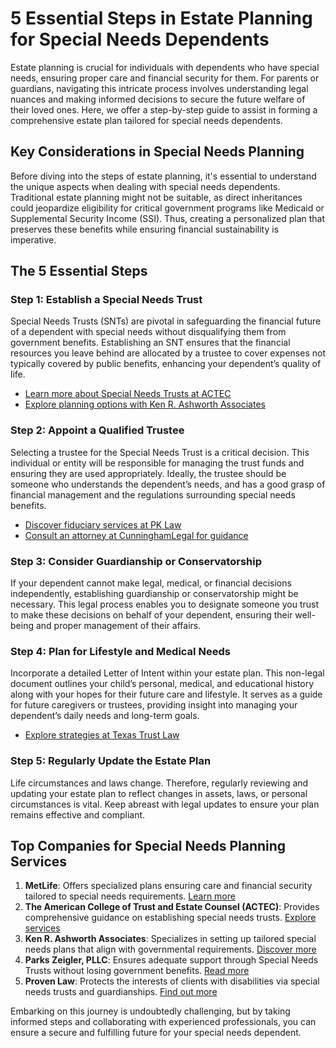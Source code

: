 # 5 Essential Steps in Estate Planning for Special Needs Dependents

Estate planning is crucial for individuals with dependents who have special needs, ensuring proper care and financial security for them. For parents or guardians, navigating this intricate process involves understanding legal nuances and making informed decisions to secure the future welfare of their loved ones. Here, we offer a step-by-step guide to assist in forming a comprehensive estate plan tailored for special needs dependents.

## Key Considerations in Special Needs Planning

Before diving into the steps of estate planning, it's essential to understand the unique aspects when dealing with special needs dependents. Traditional estate planning might not be suitable, as direct inheritances could jeopardize eligibility for critical government programs like Medicaid or Supplemental Security Income (SSI). Thus, creating a personalized plan that preserves these benefits while ensuring financial sustainability is imperative.

## The 5 Essential Steps

### Step 1: Establish a Special Needs Trust

Special Needs Trusts (SNTs) are pivotal in safeguarding the financial future of a dependent with special needs without disqualifying them from government benefits. Establishing an SNT ensures that the financial resources you leave behind are allocated by a trustee to cover expenses not typically covered by public benefits, enhancing your dependent’s quality of life.

- [Learn more about Special Needs Trusts at ACTEC](/dir/the_american_college_of_trust_and_estate_counsel)
- [Explore planning options with Ken R. Ashworth Associates](/dir/ken_r_ashworth_associates)

### Step 2: Appoint a Qualified Trustee

Selecting a trustee for the Special Needs Trust is a critical decision. This individual or entity will be responsible for managing the trust funds and ensuring they are used appropriately. Ideally, the trustee should be someone who understands the dependent’s needs, and has a good grasp of financial management and the regulations surrounding special needs benefits.

- [Discover fiduciary services at PK Law](/dir/pk_law)
- [Consult an attorney at CunninghamLegal for guidance](/dir/cunninghamlegal)

### Step 3: Consider Guardianship or Conservatorship

If your dependent cannot make legal, medical, or financial decisions independently, establishing guardianship or conservatorship might be necessary. This legal process enables you to designate someone you trust to make these decisions on behalf of your dependent, ensuring their well-being and proper management of their affairs.

### Step 4: Plan for Lifestyle and Medical Needs

Incorporate a detailed Letter of Intent within your estate plan. This non-legal document outlines your child’s personal, medical, and educational history along with your hopes for their future care and lifestyle. It serves as a guide for future caregivers or trustees, providing insight into managing your dependent’s daily needs and long-term goals.

- [Explore strategies at Texas Trust Law](/dir/texas_trust_law)

### Step 5: Regularly Update the Estate Plan

Life circumstances and laws change. Therefore, regularly reviewing and updating your estate plan to reflect changes in assets, laws, or personal circumstances is vital. Keep abreast with legal updates to ensure your plan remains effective and compliant.

## Top Companies for Special Needs Planning Services

1. **MetLife**: Offers specialized plans ensuring care and financial security tailored to special needs requirements. [Learn more](/dir/metlife)
2. **The American College of Trust and Estate Counsel (ACTEC)**: Provides comprehensive guidance on establishing special needs trusts. [Explore services](/dir/the_american_college_of_trust_and_estate_counsel)
3. **Ken R. Ashworth Associates**: Specializes in setting up tailored special needs plans that align with governmental requirements. [Discover more](/dir/ken_r_ashworth_associates)
4. **Parks Zeigler, PLLC**: Ensures adequate support through Special Needs Trusts without losing government benefits. [Read more](/dir/parks_zeigler_pllc)
5. **Proven Law**: Protects the interests of clients with disabilities via special needs trusts and guardianships. [Find out more](/dir/proven_law)

Embarking on this journey is undoubtedly challenging, but by taking informed steps and collaborating with experienced professionals, you can ensure a secure and fulfilling future for your special needs dependent.